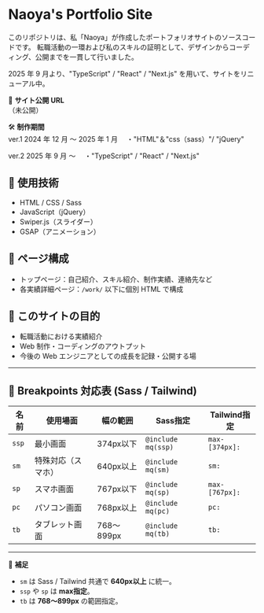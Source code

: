 # Naoya's Portfolio Site

このリポジトリは、私「Naoya」が作成したポートフォリオサイトのソースコードです。
転職活動の一環および私のスキルの証明として、デザインからコーディング、公開までを一貫して行いました。

2025 年 9 月より、"TypeScript" / "React" / "Next.js" を用いて、サイトをリニューアル中。

📍 **サイト公開 URL**  
（未公開）

🛠 **制作期間**  
ver.1
2024 年 12 月 〜 2025 年 1 月
　・"HTML"＆"css（sass）"/ "jQuery"

ver.2
2025 年 9 月 〜
　・"TypeScript" / "React" / "Next.js"

## 🔧 使用技術

- HTML / CSS / Sass
- JavaScript（jQuery）
- Swiper.js（スライダー）
- GSAP（アニメーション）
<!-- TODO更新 -->

## 📂 ページ構成

- トップページ：自己紹介、スキル紹介、制作実績、連絡先など
- 各実績詳細ページ：`/work/` 以下に個別 HTML で構成

## 🎯 このサイトの目的

- 転職活動における実績紹介
- Web 制作・コーディングのアウトプット
- 今後の Web エンジニアとしての成長を記録・公開する場

---

## 📐 Breakpoints 対応表 (Sass / Tailwind)

| 名前  | 使用場面           | 幅の範囲   | Sass指定           | Tailwind指定   |
| ----- | ------------------ | ---------- | ------------------ | -------------- |
| `ssp` | 最小画面           | 374px以下  | `@include mq(ssp)` | `max-[374px]:` |
| `sm`  | 特殊対応（スマホ） | 640px以上  | `@include mq(sm)`  | `sm:`          |
| `sp`  | スマホ画面         | 767px以下  | `@include mq(sp)`  | `max-[767px]:`          |
| `pc`  | パソコン画面       | 768px以上  | `@include mq(pc)`  | `pc:`          |
| `tb`  | タブレット画面     | 768〜899px | `@include mq(tb)`  | `tb:`          |

---

📌 **補足**

- `sm` は Sass / Tailwind 共通で **640px以上** に統一。
- `ssp` や `sp` は **max指定**。
- `tb` は **768〜899px** の範囲指定。
